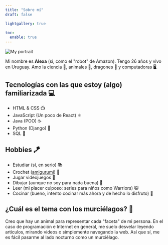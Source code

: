 ```yaml
---
title: "Sobre mí"
draft: false

lightgallery: true

toc:
  enable: true
---
```


![My portrait](/images/batIcon.png "My portrait")

Mi nombre es **Alexa** (sí, como el "robot" de Amazon). Tengo 26 años y vivo en Uruguay. Amo la ciencia 🧬, animales 🦎, dragones 🐲 y computadoras 🖥.

## Tecnologías con las que estoy (algo) familiarizada 💻

- HTML & CSS 📺
- JavaScript (Un poco de React) ⚛
- Java (POO) ☕
- Python (Django) 🐍
- SQL 🐬

## Hobbies 🪁

- Estudiar (sí, en serio) 📚
- Crochet ([amigurumi](https://www.instagram.com/crafterbadger/)) 🧶
- Jugar videojuegos 👾
- Dibujar (aunque no soy para nada buena) 🎨
- Leer (mi placer culposo: series para niños como Warriors) 😺
- Cocinar (bueno, intento cocinar más ahora y de hecho lo disfruto) 🍖

## ¿Cuál es el tema con los murciélagos? 🦇

Creo que hay un animal para representar cada "faceta" de mi persona. En el caso de programación e Internet en general, me suelo desvelar leyendo artículos, mirando videos o simplemente navegando la web. Así que sí, me es fácil pasarme al lado nocturno como un murciélago.

